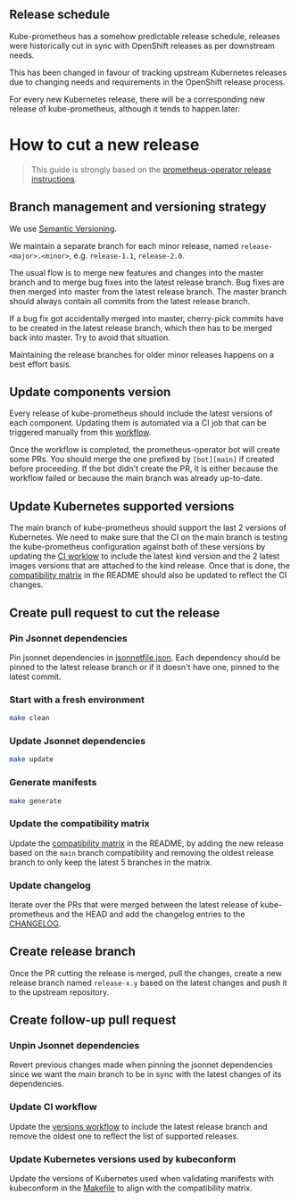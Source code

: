 ## Release schedule

Kube-prometheus has a somehow predictable release schedule, releases were
historically cut in sync with OpenShift releases as per downstream needs.

This has been changed in favour of tracking upstream Kubernetes releases due
to changing needs and requirements in the OpenShift release process.

For every new Kubernetes release, there will be a corresponding new release
of kube-prometheus, although it tends to happen later.

# How to cut a new release

> This guide is strongly based on the [prometheus-operator release
> instructions](https://github.com/prometheus-operator/prometheus-operator/blob/master/RELEASE.md).

## Branch management and versioning strategy

We use [Semantic Versioning](http://semver.org/).

We maintain a separate branch for each minor release, named
`release-<major>.<minor>`, e.g. `release-1.1`, `release-2.0`.

The usual flow is to merge new features and changes into the master branch and
to merge bug fixes into the latest release branch. Bug fixes are then merged
into master from the latest release branch. The master branch should always
contain all commits from the latest release branch.

If a bug fix got accidentally merged into master, cherry-pick commits have to be
created in the latest release branch, which then has to be merged back into
master. Try to avoid that situation.

Maintaining the release branches for older minor releases happens on a best
effort basis.

## Update components version

Every release of kube-prometheus should include the latest versions of each
component. Updating them is automated via a CI job that can be triggered
manually from this
[workflow](https://github.com/prometheus-operator/kube-prometheus/actions/workflows/versions.yaml).

Once the workflow is completed, the prometheus-operator bot will create some
PRs. You should merge the one prefixed by `[bot][main]` if created before
proceeding. If the bot didn't create the PR, it is either because the workflow
failed or because the main branch was already up-to-date.

## Update Kubernetes supported versions

The main branch of kube-prometheus should support the last 2 versions of
Kubernetes. We need to make sure that the CI on the main branch is testing the
kube-prometheus configuration against both of these versions by updating the [CI
worklow](.github/workflows/ci.yaml) to include the latest kind version and the
2 latest images versions that are attached to the kind release. Once that is
done, the [compatibility matrix](README.md#compatibility) in
the README should also be updated to reflect the CI changes.

## Create pull request to cut the release

### Pin Jsonnet dependencies

Pin jsonnet dependencies in
[jsonnetfile.json](jsonnet/kube-prometheus/jsonnetfile.json). Each dependency
should be pinned to the latest release branch or if it doesn't have one, pinned
to the latest commit.

### Start with a fresh environment

```bash
make clean
```

### Update Jsonnet dependencies

```bash
make update
```

### Generate manifests

```bash
make generate
```

### Update the compatibility matrix

Update the [compatibility matrix](README.md#compatibility) in
the README, by adding the new release based on the `main` branch compatibility
and removing the oldest release branch to only keep the latest 5 branches in the
matrix.

### Update changelog

Iterate over the PRs that were merged between the latest release of kube-prometheus and the HEAD and add the changelog entries to the [CHANGELOG](CHANGELOG.md).

## Create release branch

Once the PR cutting the release is merged, pull the changes, create a new
release branch named `release-x.y` based on the latest changes and push it to
the upstream repository.

## Create follow-up pull request

### Unpin Jsonnet dependencies

Revert previous changes made when pinning the jsonnet dependencies since we want
the main branch to be in sync with the latest changes of its dependencies.

### Update CI workflow

Update the [versions workflow](.github/workflows/versions.yaml) to include the latest release branch and remove the oldest one to reflect the list of supported releases.

### Update Kubernetes versions used by kubeconform

Update the versions of Kubernetes used when validating manifests with
kubeconform in the [Makefile](Makefile) to align with the compatibility
matrix.

